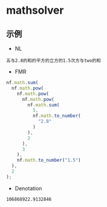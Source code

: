 # mathsolver

## 示例

* NL
```
五与2.8的和的平方的立方的1.5次方与two的和
````

* FMR
```js
nf.math.sum(
  nf.math.pow(
    nf.math.pow(
      nf.math.pow(
        nf.math.sum(
          5,
          nf.math.to_number(
            "2.8"
          )
        ),
        2
      ),
      3
    ),
    nf.math.to_number("1.5")
  ),
  2
);
```

* Denotation
```
106868922.9132846
```